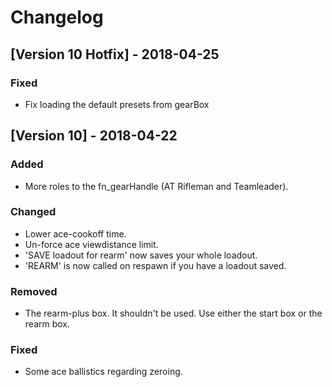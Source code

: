 # Changelog

## [Version 10 Hotfix] - 2018-04-25
### Fixed
- Fix loading the default presets from gearBox

## [Version 10] - 2018-04-22
### Added
- More roles to the fn_gearHandle (AT Rifleman and Teamleader).
### Changed
- Lower ace-cookoff time.
- Un-force ace viewdistance limit.
- 'SAVE loadout for rearm' now saves your whole loadout.
- 'REARM' is now called on respawn if you have a loadout saved.
### Removed
- The rearm-plus box. It shouldn't be used. Use either the start box or the rearm box.
### Fixed
- Some ace ballistics regarding zeroing.
